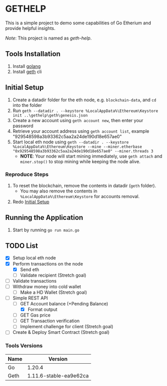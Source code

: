 # GETHELP
This is a simple project to demo some capabilities of Go Etherium and provide helpful insights.

*Note*: This project is named as _geth-help_.

## Tools Installation
1. Install [golang](https://go.dev/dl/)
1. Install [geth](https://geth.ethereum.org/downloads) cli

## Initial Setup
1. Create a datadir folder for the eth node, e.g. `blockchain-data`, and `cd` into the folder
1. Run `geth --datadir . --keystore %LocalAppData%\Ethereum\Keystore init ..\gethelp\geth\genesis.json`
1. Create a new account using `geth account new`, then enter your password
1. Retrieve your account address using `geth account list`, example "929548598a3b93362c5aa2a24de190d18e657ae0"
1. Start local eth node using `geth --datadir . --keystore %LocalAppData%\Ethereum\Keystore --mine --miner.etherbase "0x929548598a3b93362c5aa2a24de190d18e657ae0" --miner.threads 3`
   - **NOTE**: Your node will start mining immediately, use `geth attach` and `miner.stop()` to stop mining while keeping the node alive. 

### Reproduce Steps
1. To reset the blockchain, remove the contents in datadir (`geth` folder).
   - You may also remove the contents in `%LocalAppData%\Ethereum\Keystore` for accounts removal.
2. Redo [Initial Setup](#initial-setup)

## Running the Application
1. Start by running `go run main.go`

## TODO List
- [x] Setup local eth node
- [x] Perform transactions on the node
  - [x] Send eth
  - [ ] Validate recipient (Stretch goal)
- [ ] Validate transactions
- [ ] Withdraw money into cold wallet
  - [ ] Make a HD Wallet (Stretch goal)
- [ ] Simple REST API
  - [ ] GET Account balance (+Pending Balance)
    - [x] Format output
  - [ ] GET Gas price
  - [ ] GET Transaction verification
  - [ ] Implement challenge for client (Stretch goal)
- [ ] Create & Deploy Smart Contract (Stretch goal)

### Tools Versions
Name | Version
-----|--------
Go | 1.20.4
Geth | 1.11.6-stable-ea9e62ca